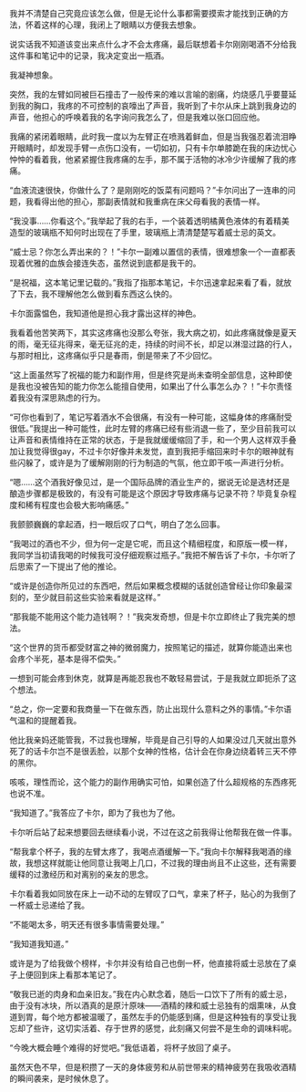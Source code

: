 我并不清楚自己究竟应该怎么做，但是无论什么事都需要摸索才能找到正确的方法，怀着这样的心理，我闭上了眼睛以方便我去想象。

说实话我不知道该变出来点什么才不会太疼痛，最后联想着卡尔刚刚喝酒不分给我这件事和笔记中的记录，我决定变出一瓶酒。

我凝神想象。

突然，我的左臂如同被巨石撞击了一般传来的难以言喻的剧痛，灼烧感几乎要蔓延到我的胸口，我疼的不可控制的哀嚎出了声音，我听到了卡尔从床上跳到我身边的声音，他担心的呼唤着我的名字询问我怎么了，但是我难以张口回应他。

我痛的紧闭着眼睛，此时我一度以为左臂正在喷溅着鲜血，但是当我强忍着流泪睁开眼睛时，却发现手臂一点伤口没有，一切如初，只有卡尔单膝跪在我的床边忧心忡忡的看着我，他紧紧握住我疼痛的左手，那不属于活物的冰冷少许缓解了我的疼痛。

“血液流速很快，你做什么了？是刚刚吃的饭菜有问题吗？”卡尔问出了一连串的问题，我看得出他的担心，那副表情就和我重病在床父母看我的表情一样。

“我没事……你看这个。”我举起了我的右手，一个装着透明橘黄色液体的有着精美造型的玻璃瓶不知何时出现在了手里，玻璃瓶上清清楚楚写着威士忌的英文。

“威士忌？你怎么弄出来的？！”卡尔一副难以置信的表情，很难想象一个一直都表现着优雅的血族会接连失态，虽然说到底都是我干的。

“是祝福，这本笔记里记载的。”我指了指那本笔记，卡尔迅速拿起来看了看，就放了下去，我不理解他怎么做到看东西这么快的。

卡尔面露愠色，我知道他是担心我才露出这样的神色。

我看着他苦笑两下，其实这疼痛也没那么夸张，我大病之初，如此疼痛就像是夏天的雨，毫无征兆得来，毫无征兆的走，持续的时间不长，却足以淋湿过路的行人，与那时相比，这疼痛似乎只是春雨，倒是带来了不少回忆。

“这上面虽然写了祝福的能力和副作用，但是终究是尚未查明全部信息，这种即使是我也没被告知的能力你怎么能擅自使用，如果出了什么事怎么办？！”卡尔责怪着我没有深思熟虑的行为。

“可你也看到了，笔记写着酒水不会很痛，有没有一种可能，这幅身体的疼痛耐受很低。”我提出一种可能性，此时左臂的疼痛已经有些消退一些了，至少目前我可以让声音和表情维持在正常的状态，于是我就缓缓缩回了手，和一个男人这样双手叠加让我觉得很gay，不过卡尔好像并未发觉，直到我把手缩回来时卡尔的眼神就有些闪躲了，或许是为了缓解刚刚的行为制造的气氛，他立即干咳一声进行分析。

“嗯……这个酒我好像见过，是一个国际品牌的酒业生产的，据说无论是选材还是酿造步骤都是极致的，有没有可能是这个原因才导致疼痛与记录不符？毕竟复杂程度和稀有程度也会极大影响痛感。”

我颤颤巍巍的拿起酒，扫一眼后叹了口气，明白了怎么回事。

“我喝过的酒也不少，但为何一定是它呢，而且这个精细程度，和原版一模一样，我同学当初请我喝的时候我可没仔细观察过瓶子。”我把不解告诉了卡尔，卡尔听了后思索了一下提出了他的推论。

“或许是创造你所见过的东西吧，然后如果概念模糊的话就创造曾经让你印象最深刻的，至少就目前这些实验来看就是这样。”

“那我能不能用这个能力造钱啊？！”我突发奇想，但是卡尔立即终止了我完美的想法。

“这个世界的货币都受财富之神的微弱魔力，按照笔记的描述，就算你能造出来也会疼个半死，基本是得不偿失。”

一想到可能会疼到休克，就算是再能忍我也不敢轻易尝试，于是我就立即扼杀了这个想法。

“总之，你一定要和我商量一下在做东西，防止出现什么意料之外的事情。”卡尔语气温和的提醒着我。

他比我亲妈还能管我，不过我也理解，毕竟是自己引导的人如果没过几天就出意外死了的话卡尔岂不是很丢脸，以那个女神的性格，估计会在你身边绕着转三天不停的黑你。

咳咳，理性而论，这个能力的副作用确实可怕，如果创造了什么超规格的东西疼死也说不准。

“我知道了。”我答应了卡尔，即为了我也为了他。

卡尔听后站了起来想要回去继续看小说，不过在这之前我得让他帮我在做一件事。

“帮我拿个杯子，我的左臂太疼了，我喝点酒缓解一下。”我向卡尔解释我喝酒的缘故，我想这样就能让他同意让我喝上几口，不过我的理由尚且不止这些，还有需要缓释的过激经历和对离别的亲友的思念。

卡尔看着我如同放在床上一动不动的左臂叹了口气，拿来了杯子，贴心的为我倒了一杯威士忌递给了我。

“不能喝太多，明天还有很多事情需要处理。”

“我知道我知道。”

或许是为了给我做个榜样，卡尔并没有给自己也倒一杯，他直接将威士忌放在了桌子上便回到床上看那本笔记了。

“敬我已逝的肉身和血亲旧友。”我在内心默念着，随后一口饮下了所有的威士忌，由于没有冰块，所以酒真的是原汁原味——酒精的辣和威士忌独有的烟熏味，从食道到胃，每个地方都被温暖了，虽然左手的仍能感到痛，但是这种独有的享受让我忘却了些许，这切实活着、存于世界的感觉，此刻痛又何尝不是生命的调味料呢。

“今晚大概会睡个难得的好觉吧。”我低语着，将杯子放回了桌子。

虽然天色不早，但是积攒了一天的身体疲劳和从前世带来的精神疲劳在我吸收酒精的瞬间袭来，是时候休息了。

